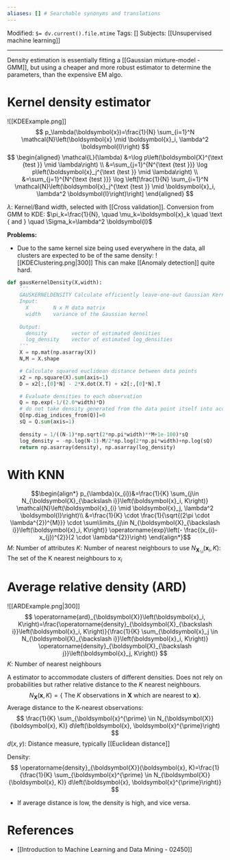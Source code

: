 ```yaml
---
aliases: [] # Searchable synonyms and translations
---
```

Modified: `$= dv.current().file.mtime`
Tags: []
Subjects: [[Unsupervised machine learning]]
****
Density estimation is essentially fitting a [[Gaussian mixture-model - GMM]], but using a cheaper and more robust estimator to determine the parameters, than the expensive EM algo.

# Kernel density estimator
<span class="centerImg">![[KDEExample.png]]</span>
$$
p_\lambda(\boldsymbol{x})=\frac{1}{N} \sum_{i=1}^N \mathcal{N}\left(\boldsymbol{x} \mid \boldsymbol{x}_i, \lambda^2 \boldsymbol{I}\right)
$$
$$
\begin{aligned}
\mathcal{L}(\lambda) &=\log p\left(\boldsymbol{X}^{\text {test }} \mid \lambda\right) \\
&=\sum_{j=1}^{N^{\text {test }}} \log p\left(\boldsymbol{x}_j^{\text {test }} \mid \lambda\right) \\
&=\sum_{j=1}^{N^{\text {test }}} \log \left[\frac{1}{N} \sum_{i=1}^N \mathcal{N}\left(\boldsymbol{x}_j^{\text {test }} \mid \boldsymbol{x}_i, \lambda^2 \boldsymbol{I}\right)\right]
\end{aligned}
$$

$\lambda:$ Kernel/Band width, selected with [[Cross validation]].
Conversion from GMM to KDE: $\pi_k=\frac{1}{N}, \quad \mu_k=\boldsymbol{x}_k \quad \text { and } \quad \Sigma_k=\lambda^2 \boldsymbol{I}$

**Problems:**
- Due to the same kernel size being used everywhere in the data, all clusters are expected to be of the same density:
  <span class="centerImg">![[KDEClustering.png|300]]</span>
  This can make [[Anomaly detection]] quite hard.

```python
def gausKernelDensity(X,width):
    '''
    GAUSKERNELDENSITY Calculate efficiently leave-one-out Gaussian Kernel Density estimate
    Input: 
      X        N x M data matrix
      width    variance of the Gaussian kernel
    
    Output: 
      density        vector of estimated densities
      log_density    vector of estimated log_densities
    '''
    X = np.mat(np.asarray(X))
    N,M = X.shape

    # Calculate squared euclidean distance between data points
    x2 = np.square(X).sum(axis=1)
    D = x2[:,[0]*N] - 2*X.dot(X.T) + x2[:,[0]*N].T

    # Evaluate densities to each observation
    Q = np.exp(-1/(2.0*width)*D)
    # do not take density generated from the data point itself into account
    Q[np.diag_indices_from(Q)]=0
    sQ = Q.sum(axis=1)
    
    density = 1/((N-1)*np.sqrt(2*np.pi*width)**M+1e-100)*sQ
    log_density = -np.log(N-1)-M/2*np.log(2*np.pi*width)+np.log(sQ)
    return np.asarray(density), np.asarray(log_density)
```
# With KNN
$$\begin{align*}
p_{\lambda}(x_{i})&=\frac{1}{K} \sum_{j\in N_{\boldsymbol{X}_{\backslash i}}\left(\boldsymbol{x}_i, K\right)} \mathcal{N}\left(\boldsymbol{x}_{i} \mid \boldsymbol{x}_j, \lambda^2 \boldsymbol{I}\right)\\
&=\frac{1}{K} \cdot \frac{1}{\sqrt{(2\pi \cdot \lambda^{2})^{M}}} \cdot \sum\limits_{j\in N_{\boldsymbol{X}_{\backslash i}}\left(\boldsymbol{x}_i, K\right)} \operatorname{exp}\left(- \frac{(x_{i}-x_{j})^{2}}{2 \cdot \lambda^{2}}\right)
\end{align*}$$
$M:$ Number of attributes
$K:$ Number of nearest neighbours to use
$N_{\boldsymbol{X}_{\backslash i}}\left(\boldsymbol{x}_i, K\right):$ The set of the K nearest neighbours to $x_{i}$

# Average relative density (ARD)
<span class="centerImg">![[ARDExample.png|300]]</span>
$$
\operatorname{ard}_{\boldsymbol{X}}\left(\boldsymbol{x}_i, K\right)=\frac{\operatorname{density}_{\boldsymbol{X}_{\backslash i}}\left(\boldsymbol{x}_i, K\right)}{\frac{1}{K} \sum_{\boldsymbol{x}_j \in N_{\boldsymbol{X}_{\backslash i}}\left(\boldsymbol{x}_i, K\right)} \operatorname{density}_{\boldsymbol{X}_{\backslash j}}\left(\boldsymbol{x}_j, K\right)}
$$
$K:$ Number of nearest neighbours

A estimator to accommodate clusters of different densities.
Does not rely on probabilities but rather relative distance to the $K$ nearest neighbours.
$$
N_{\boldsymbol{X}}(\boldsymbol{x}, K)=\{\text { The } K \text { observations in } \boldsymbol{X} \text { which are nearest to } \boldsymbol{x}\} \text {. }
$$
Average distance to the K-nearest observations:
$$
\frac{1}{K} \sum_{\boldsymbol{x}^{\prime} \in N_{\boldsymbol{X}}(\boldsymbol{x}, K)} d\left(\boldsymbol{x}, \boldsymbol{x}^{\prime}\right)
$$
$d(x,y):$ Distance measure, typically [[Euclidean distance]]

Density:
$$
\operatorname{density}_{\boldsymbol{X}}(\boldsymbol{x}, K)=\frac{1}{\frac{1}{K} \sum_{\boldsymbol{x}^{\prime} \in N_{\boldsymbol{X}}(\boldsymbol{x}, K)} d\left(\boldsymbol{x}, \boldsymbol{x}^{\prime}\right)}
$$
- If average distance is low, the density is high, and vice versa.





# References
- [[Introduction to Machine Learning and Data Mining - 02450]]